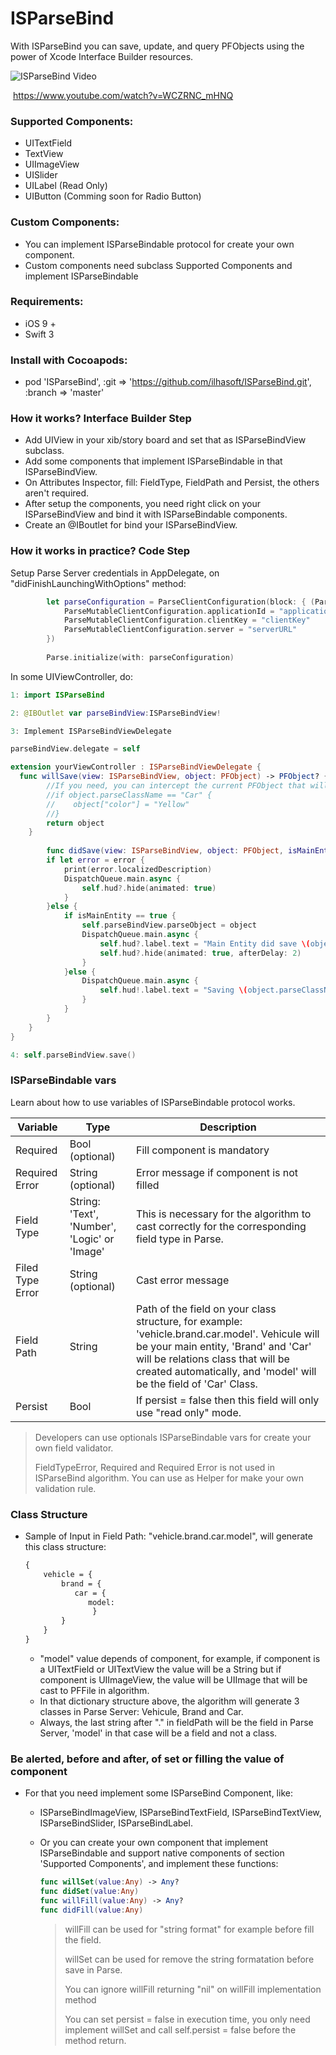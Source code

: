 # ISParseBind

With ISParseBind you can save, update, and query PFObjects using the power of Xcode Interface Builder resources.

![ISParseBind Video](https://img.youtube.com/vi/WCZRNC_mHNQ/0.jpg)

​						https://www.youtube.com/watch?v=WCZRNC_mHNQ

### Supported Components:
- UITextField
- TextView
- UIImageView
- UISlider
- UILabel (Read Only)
- UIButton (Comming soon for Radio Button)

### Custom Components:
- You can implement ISParseBindable protocol for create your own component.
- Custom components need subclass Supported Components and implement ISParseBindable

### Requirements:
- iOS 9 +
- Swift 3

### Install with Cocoapods:
- pod 'ISParseBind', :git => 'https://github.com/ilhasoft/ISParseBind.git', :branch => 'master'

### How it works? Interface Builder Step
- Add UIView in your xib/story board and set that as ISParseBindView subclass.
- Add some components that implement ISParseBindable in that ISParseBindView.
- On Attributes Inspector, fill: FieldType, FieldPath and Persist, the others aren't required.
- After setup the components, you need right click on your ISParseBindView and bind it with ISParseBindable components.
- Create an @IBoutlet for bind your ISParseBindView.

### How it works in practice? Code Step

Setup Parse Server credentials in AppDelegate, on "didFinishLaunchingWithOptions" method:

```swift
        let parseConfiguration = ParseClientConfiguration(block: { (ParseMutableClientConfiguration) -> Void in
            ParseMutableClientConfiguration.applicationId = "applicatioID"
            ParseMutableClientConfiguration.clientKey = "clientKey"
            ParseMutableClientConfiguration.server = "serverURL"
        })
        
        Parse.initialize(with: parseConfiguration)
```

In some UIViewController, do:

```swift
1: import ISParseBind
```
```swift
2: @IBOutlet var parseBindView:ISParseBindView!
```
```swift
3: Implement ISParseBindViewDelegate

parseBindView.delegate = self

extension yourViewController : ISParseBindViewDelegate {
  func willSave(view: ISParseBindView, object: PFObject) -> PFObject? {
        //If you need, you can intercept the current PFObject that will be saved and change some attributes before that. For example:
        //if object.parseClassName == "Car" {
        //    object["color"] = "Yellow"
        //}
        return object
    }
    
        func didSave(view: ISParseBindView, object: PFObject, isMainEntity:Bool, error: Error?) {
        if let error = error {
            print(error.localizedDescription)
            DispatchQueue.main.async {
                self.hud?.hide(animated: true)
            }
        }else {
            if isMainEntity == true {
                self.parseBindView.parseObject = object
                DispatchQueue.main.async {
                    self.hud?.label.text = "Main Entity did save \(object.parseClassName)"
                    self.hud?.hide(animated: true, afterDelay: 2)
                }
            }else {
                DispatchQueue.main.async {
                    self.hud!.label.text = "Saving \(object.parseClassName)"
                }
            }
        }
    }        
}
```
```swift
4: self.parseBindView.save()
```


### ISParseBindable vars

Learn about how to use variables of ISParseBindable protocol works.

| Variable         | Type                                     | Description                              |
| ---------------- | ---------------------------------------- | ---------------------------------------- |
| Required         | Bool (optional)                          | Fill component is mandatory              |
| Required Error   | String (optional)                        | Error message if component is not filled |
| Field Type       | String: 'Text', 'Number', 'Logic' or 'Image' | This is necessary for the algorithm to cast correctly for the corresponding field type in Parse. |
| Filed Type Error | String (optional)                        | Cast error message                       |
| Field Path       | String                                   | Path of the field on your class structure, for example: 'vehicle.brand.car.model'. Vehicule will be your main entity, 'Brand' and 'Car' will be relations class that will be created automatically, and 'model' will be the field of 'Car' Class. |
| Persist          | Bool                                     | If persist = false then this field will only use "read only" mode. |



> Developers can use optionals ISParseBindable vars for create your own field validator.
>
> FieldTypeError, Required and Required Error is not used in ISParseBind algorithm. You can use as Helper for make your own validation rule.



### Class Structure 

- Sample of Input in Field Path: "vehicle.brand.car.model", will generate this class structure:

  ```markdown
  {
      vehicle = {
          brand = {
           	 car = {
              	model: 
            	 }
          }
      }
  }
  ```

  - "model" value depends of component, for example, if component is a UITextField or UITextView the value will be a String but if component is UIImageView, the value will be UIImage that will be cast to PFFile in algorithm.
  - In that dictionary structure above, the algorithm will generate 3 classes in Parse Server: Vehicule, Brand and Car.
  - Always, the last string after "." in fieldPath will be the field in Parse Server, 'model' in that case will be a field and not a class.



### Be alerted, before and after, of set or filling the value of component

- For that you need implement some ISParseBind Component, like:

  - ISParseBindImageView, ISParseBindTextField, ISParseBindTextView, ISParseBindSlider, ISParseBindLabel.

  - Or you can create your own component that implement ISParseBindable and support native components of section 'Supported Components', and implement these functions:

    ```swift
    func willSet(value:Any) -> Any?
    func didSet(value:Any)
    func willFill(value:Any) -> Any?
    func didFill(value:Any)
    ```

    > willFill can be used for "string format" for example before fill the field.
    >
    > willSet can be used for remove the string formatation before save in Parse. 
    >
    > You can ignore willFill returning "nil" on willFill implementation method
    >
    > You can set persist = false in execution time, you only need implement willSet and call self.persist = false before the method return.
